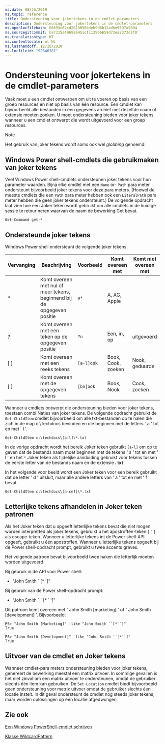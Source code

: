 ```yaml
---
ms.date: 08/26/2019
ms.topic: reference
title: Ondersteuning voor jokertekens in de cmdlet-parameters
description: Ondersteuning voor jokertekens in de cmdlet-parameters
ms.openlocfilehash: 06693c62cd2613050bdeb9d6b12ad6e9597a9894
ms.sourcegitcommit: ba7315a496986451cfc1296b659d73ea2373d3f0
ms.translationtype: MT
ms.contentlocale: nl-NL
ms.lasthandoff: 12/10/2020
ms.locfileid: "92646387"
---
```

# <a name="supporting-wildcard-characters-in-cmdlet-parameters"></a>Ondersteuning voor jokertekens in de cmdlet-parameters

Vaak moet u een cmdlet ontwerpen om uit te voeren op basis van een groep resources en niet op basis van één resource. Een cmdlet kan bijvoorbeeld alle bestanden in een gegevens archief met dezelfde naam of extensie moeten zoeken. U moet ondersteuning bieden voor joker tekens wanneer u een cmdlet ontwerpt die wordt uitgevoerd voor een groep resources.

> [!NOTE]
> Het gebruik van joker tekens wordt soms ook wel *globbing* genoemd.

## <a name="windows-powershell-cmdlets-that-use-wildcards"></a>Windows Power shell-cmdlets die gebruikmaken van joker tekens

 Veel Windows Power shell-cmdlets ondersteunen joker tekens voor hun parameter waarden. Bijna elke cmdlet met een `Name` or- `Path` para meter ondersteunt bijvoorbeeld joker tekens voor deze para meters. (Hoewel de meeste cmdlets die een `Path` para meter hebben ook een `LiteralPath` para meter hebben die geen joker tekens ondersteunt.) De volgende opdracht laat zien hoe een Joker teken wordt gebruikt om alle cmdlets in de huidige sessie te retour neren waarvan de naam de bewerking Get bevat.

 `Get-Command get-*`

## <a name="supported-wildcard-characters"></a>Ondersteunde joker tekens

Windows Power shell ondersteunt de volgende joker tekens.

| Vervanging |                             Beschrijving                             |  Voorbeeld   |     Komt overeen met      | Komt niet overeen met |
| -------- | ------------------------------------------------------------------- | ---------- | ---------------- | -------------- |
| *        | Komt overeen met nul of meer tekens, beginnend bij de opgegeven positie | `a*`       | A, AG, Apple     |                |
| ?        | Komt overeen met een teken op de opgegeven positie                     | `?n`       | Een, in, op       | uitgevoerd            |
| [ ]      | Komt overeen met een reeks tekens                                       | `[a-l]ook` | Book, Cook, zoeken | Nook, geduurde     |
| [ ]      | Komt overeen met de opgegeven tekens                                    | `[bn]ook`  | Book, Nook       | Cook, zoeken     |

Wanneer u cmdlets ontwerpt die ondersteuning bieden voor joker tekens, toestaan combi Naties van joker tekens. De volgende opdracht gebruikt de `Get-ChildItem` cmdlet bijvoorbeeld om alle txt-bestanden op te halen die zich in de map c:\Techdocs bevinden en die beginnen met de letters ' a ' tot en met ' l '.

`Get-ChildItem c:\techdocs\[a-l]\*.txt`

In de vorige opdracht wordt het bereik Joker teken gebruikt `[a-l]` om op te geven dat de bestands naam moet beginnen met de tekens ' a ' tot en met ' l ' en het `*` Joker teken als tijdelijke aanduiding gebruikt voor tekens tussen de eerste letter van de bestands naam en de extensie **. txt** .

In het volgende voor beeld wordt een Joker teken voor een bereik gebruikt dat de letter ' d ' uitsluit, maar alle andere letters van ' a ' tot en met ' f ' bevat.

`Get-ChildItem c:\techdocs\[a-cef]\*.txt`

## <a name="handling-literal-characters-in-wildcard-patterns"></a>Letterlijke tekens afhandelen in Joker teken patronen

Als het Joker teken dat u opgeeft letterlijke tekens bevat die niet mogen worden interpretted als joker tekens, gebruikt u het apostroffen-teken ( `` ` `` ) als escape-teken. Wanneer u letterlijke tekens int de Power shell-API opgeeft, gebruikt u één apostroffen. Wanneer u letterlijke tekens opgeeft bij de Power shell-opdracht prompt, gebruikt u twee accents graves.

Het volgende patroon bevat bijvoorbeeld twee haken die letterlijk moeten worden uitgevoerd.

Bij gebruik in de API voor Power shell:

- "John Smith \` [* ']"

Bij gebruik van de Power shell-opdracht prompt:

- "John Smith \` \` [* \` ']"

Dit patroon komt overeen met ' John Smith [marketing] ' of ' John Smith [development] '. Bijvoorbeeld:

```
PS> "John Smith [Marketing]" -like "John Smith ``[*``]"
True

PS> "John Smith [Development]" -like "John Smith ``[*``]"
True
```

## <a name="cmdlet-output-and-wildcard-characters"></a>Uitvoer van de cmdlet en Joker tekens

Wanneer cmdlet-para meters ondersteuning bieden voor joker tekens, genereert de bewerking meestal een matrix uitvoer.
In sommige gevallen is het niet zinvol om een matrix uitvoer te ondersteunen, omdat de gebruiker slechts één item kan gebruiken. De `Set-Location` cmdlet biedt bijvoorbeeld geen ondersteuning voor matrix uitvoer omdat de gebruiker slechts één locatie instelt. In dit geval ondersteunt de cmdlet nog steeds joker tekens, maar worden oplossingen op één locatie afgedwongen.

## <a name="see-also"></a>Zie ook

[Een Windows PowerShell-cmdlet schrijven](./writing-a-windows-powershell-cmdlet.md)

[Klasse WildcardPattern](/dotnet/api/system.management.automation.wildcardpattern)
